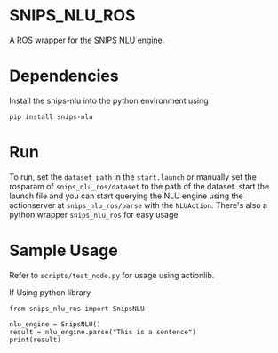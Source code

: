# SNIPS_NLU_ROS

A ROS wrapper for [the SNIPS NLU engine](https://github.com/snipsco/snips-nlu).

# Dependencies
Install the snips-nlu into the python environment using 
```
pip install snips-nlu
```


# Run
To run, set the `dataset_path` in the `start.launch` or manually set the rosparam of `snips_nlu_ros/dataset` to the path of the dataset. start the launch
file and you can start querying the NLU engine using the actionserver at `snips_nlu_ros/parse` with the `NLUAction`. There's also a python wrapper `snips_nlu_ros` for easy usage

# Sample Usage
Refer to `scripts/test_node.py` for usage using actionlib.

If Using python library
```
from snips_nlu_ros import SnipsNLU

nlu_engine = SnipsNLU()
result = nlu_engine.parse("This is a sentence")
print(result)

```